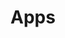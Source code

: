 # Apps

<PageRef page="https://www.shopware.com/media/pdf/14/2b/06/EN\_Apps-Plugins-Themes-All-you-need-to-know.pdf" title="" target="_blank" />

